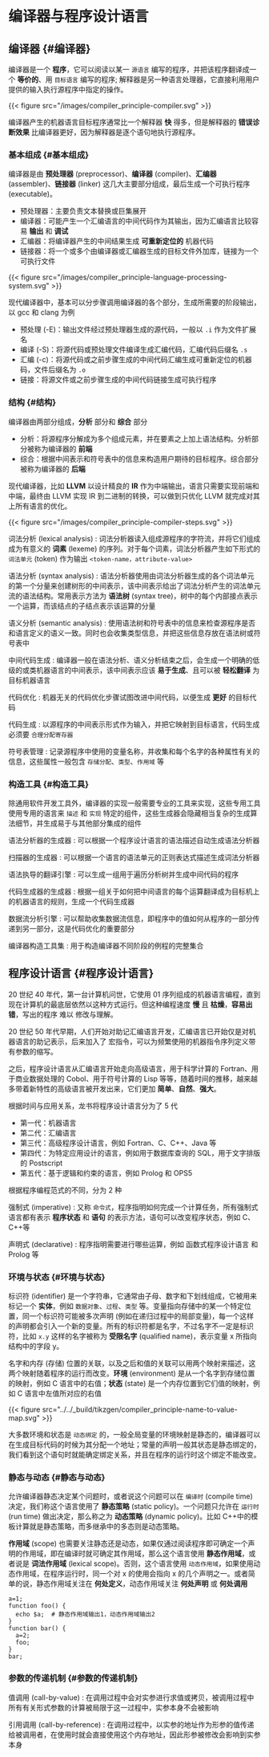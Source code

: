 # 编译器与程序设计语言


## 编译器 {#编译器}

编译器是一个 **程序**，它可以阅读以某一 `源语言` 编写的程序，并把该程序翻译成一个
**等价的**、用 `目标语言` 编写的程序; 解释器是另一种语言处理器，它直接利用用户提供的输入执行源程序中指定的操作。

{{< figure src="/images/compiler_principle-compiler.svg" >}}

编译器产生的机器语言目标程序通常比一个解释器 **快** 得多，但是解释器的 **错误诊断效果** 比编译器更好，因为解释器是逐个语句地执行源程序。


### 基本组成 {#基本组成}

编译器是由 **预处理器** (preprocessor)、**编译器** (compiler)、**汇编器** (assembler)、**链接器** (linker) 这几大主要部分组成，最后生成一个可执行程序 (executable)。

-   预处理器：主要负责文本替换或巨集展开
-   编译器：可能产生一个汇编语言的中间代码作为其输出，因为汇编语言比较容易 **输出** 和 **调试**
-   汇编器：将编译器产生的中间结果生成 **可重新定位的** 机器代码
-   链接器：将一个或多个由编译器或汇编器生成的目标文件外加库，链接为一个可执行文件

{{< figure src="/images/compiler_principle-language-processing-system.svg" >}}

现代编译器中，基本可以分步骤调用编译器的各个部分，生成所需要的阶段输出，以 gcc 和 clang 为例

-   预处理 (-E)：输出文件经过预处理器生成的源代码，一般以 `.i` 作为文件扩展名
-   编译 (-S)：将源代码或预处理文件编译生成汇编代码，汇编代码后缀名 `.s`
-   汇编 (-c)：将源代码或之前步骤生成的中间代码汇编生成可重新定位的机器码，文件后缀名为 `.o`
-   链接：将源文件或之前步骤生成的中间代码链接生成可执行程序


### 结构 {#结构}

编译器由两部分组成，**分析** 部分和 **综合** 部分

-   分析：将源程序分解成为多个组成元素，并在要素之上加上语法结构。分析部分被称为编译器的 **前端**
-   综合：根据中间表示和符号表中的信息来构造用户期待的目标程序。综合部分被称为编译器的 **后端**

现代编译器，比如 **LLVM** 以设计精良的 **IR** 作为中端输出，语言只需要实现前端和中端，最终由 LLVM 实现 IR 到二进制的转换，可以做到只优化 LLVM 就完成对其上所有语言的优化。

{{< figure src="/images/compiler_principle-compiler-steps.svg" >}}

词法分析 (lexical analysis)
: 词法分析器读入组成源程序的字符流，并将它们组成成为有意义的 **词素** (lexeme)
    的序列。对于每个词素，词法分析器产生如下形式的 `词法单元` (token) 作为输出
    `<token-name，attribute-value>`

语法分析 (syntax analysis)
: 语法分析器使用由词法分析器生成的各个词法单元的第一个分量来创建树形的中间表示，该中间表示给出了词法分析产生的词法单元流的语法结构。常用表示方法为 **语法树**
    (syntax tree)，树中的每个内部接点表示一个运算，而该结点的子结点表示该运算的分量

语义分析 (semantic analysis)
: 使用语法树和符号表中的信息来检查源程序是否和语言定义的语义一致。同时也会收集类型信息，并把这些信息存放在语法树或符号表中

中间代码生成
: 编译器一般在语法分析、语义分析结束之后，会生成一个明确的低级的或类机器语言的中间表示，该中间表示应该 **易于生成**、且可以被 **轻松翻译** 为目标机器语言

代码优化
: 机器无关的代码优化步骤试图改进中间代码，以便生成 **更好** 的目标代码

代码生成
: 以源程序的中间表示形式作为输入，并把它映射到目标语言，代码生成必须要
    `合理分配寄存器`

符号表管理
: 记录源程序中使用的变量名称，并收集和每个名字的各种属性有关的信息，这些属性一般包含 `存储分配`、`类型`、`作用域` 等


### 构造工具 {#构造工具}

除通用软件开发工具外，编译器的实现一般需要专业的工具来实现，这些专用工具使用专用的语言来 `描述` 和 `实现` 特定的组件，这些生成器会隐藏相当复杂的生成算法细节，并生成易于与其他部分集成的组件

语法分析器的生成器
: 可以根据一个程序设计语言的语法描述自动生成语法分析器

扫描器的生成器
: 可以根据一个语言的语法单元的正则表达式描述生成词法分析器

语法执导的翻译引擎
: 可以生成一组用于遍历分析树并生成中间代码的程序

代码生成器的生成器
: 根据一组关于如何把中间语言的每个运算翻译成为目标机上的机器语言的规则，生成一个代码生成器

数据流分析引擎
: 可以帮助收集数据流信息，即程序中的值如何从程序的一部分传递到另一部分，这是代码优化的重要部分

编译器构造工具集
: 用于构造编译器不同阶段的例程的完整集合


## 程序设计语言 {#程序设计语言}

20 世纪 40 年代，第一台计算机问世，它使用 01 序列组成的机器语言编程，直到现在计算机的最底层依然以这种方式运行。但这种编程速度 **慢** 且 **枯燥**，**容易出错**，写出的程序 <span class="underline">难以</span> 修改与理解。

20 世纪 50 年代早期，人们开始对助记汇编语言开发，汇编语言已开始仅是对机器语言的助记表示，后来加入了 <span class="underline">宏指令</span>，可以为频繁使用的机器指令序列定义带有参数的缩写。

之后，程序设计语言从汇编语言开始走向高级语言，用于科学计算的 <span class="underline">Fortran</span>、用于商业数据处理的 <span class="underline">Cobol</span>、用于符号计算的 <span class="underline">Lisp</span> 等等，随着时间的推移，越来越多带着新特性的高级语言被开发出来，它们更加 **简单**、**自然**、**强大**。

根据时间与应用关系，龙书将程序设计语言分为了 5 代

-   第一代：机器语言
-   第二代：汇编语言
-   第三代：高级程序设计语言，例如 Fortran、C、C++、Java 等
-   第四代：为特定应用设计的语言，例如用于数据库查询的 SQL，用于文字排版的 Postscript
-   第五代：基于逻辑和约束的语言，例如 Prolog 和 OPS5

根据程序编程范式的不同，分为 2 种

强制式 (imperative)
: 又称 `命令式`，程序指明如何完成一个计算任务，所有强制式语言都有表示 **程序状态** 和 **语句** 的表示方法，语句可以改变程序状态，例如 C、C++等

声明式 (declarative)
: 程序指明需要进行哪些运算，例如 函数式程序设计语言 和
    Prolog 等


### 环境与状态 {#环境与状态}

标识符 (identifier) 是一个字符串，它通常由子母、数字和下划线组成，它被用来标记一个 **实体**，例如 `数据对象`、`过程`、`类型` 等。变量指向存储中的某一个特定位置，同一个标识符可能被多次声明 (例如在递归过程中的局部变量)，每一个这样的声明都会引入一个新的变量。所有的标识符都是名字，不过名字不一定是标识符，比如 `x.y` 这样的名字被称为 **受限名字** (qualified name)，表示变量 x 所指向结构中的字段 y。

名字和内存 (存储) 位置的关联，以及之后和值的关联可以用两个映射来描述，这两个映射随着程序的运行而改变。**环境** (environment) 是从一个名字到存储位置的映射，例如 C
语言中的右值；**状态** (state)  是一个内存位置到它们值的映射，例如 C 语言中左值所对应的右值

{{< figure src="../../_build/tikzgen/compiler_principle-name-to-value-map.svg" >}}

大多数环境和状态是 `动态绑定` 的，一般全局变量的环境映射是静态的，编译器可以在生成目标代码的时候为其分配一个地址；常量的声明一般其状态是静态绑定的，我们看到这个语句时就能确定绑定关系，并且在程序的运行时这个绑定不能改变。


### 静态与动态 {#静态与动态}

允许编译器静态决定某个问题时，或者说这个问题可以在 `编译时` (compile time) 决定，我们称这个语言使用了 **静态策略** (static policy)。一个问题只允许在 `运行时` (run
time) 做出决定，那么称之为 **动态策略** (dynamic policy)。比如 C++中的模板计算就是静态策略，而多继承中的多态则是动态策略。

**作用域** (scope) 也需要关注静态还是动态，如果仅通过阅读程序即可确定一个声明的作用域，即在编译时就可确定其作用域，那么这个语言使用 **静态作用域**，或者说是 **词法作用域** (lexical scope)。否则，这个语言使用 `动态作用域`，如果使用动态作用域，在程序运行时，同一个对 x 的使用会指向 x 的几个声明之一。或者简单的说，静态作用域关注在 **何处定义**，动态作用域关注 **何处声明** 或 **何处调用**

```shell
a=1;
function foo() {
  echo $a;  # 静态作用域输出1，动态作用域输出2
}
function bar() {
  a=2;
  foo;
}
bar;
```


### 参数的传递机制 {#参数的传递机制}

值调用 (call-by-value)
: 在调用过程中会对实参进行求值或拷贝，被调用过程中所有有关形式参数的计算被局限于这一过程中，实参本身不会被影响

引用调用 (call-by-reference)
: 在调用过程中，以实参的地址作为形参的值传递给被调用者，在使用时就会直接使用这个内存地址，因此形参被修改会影响到实参本身

